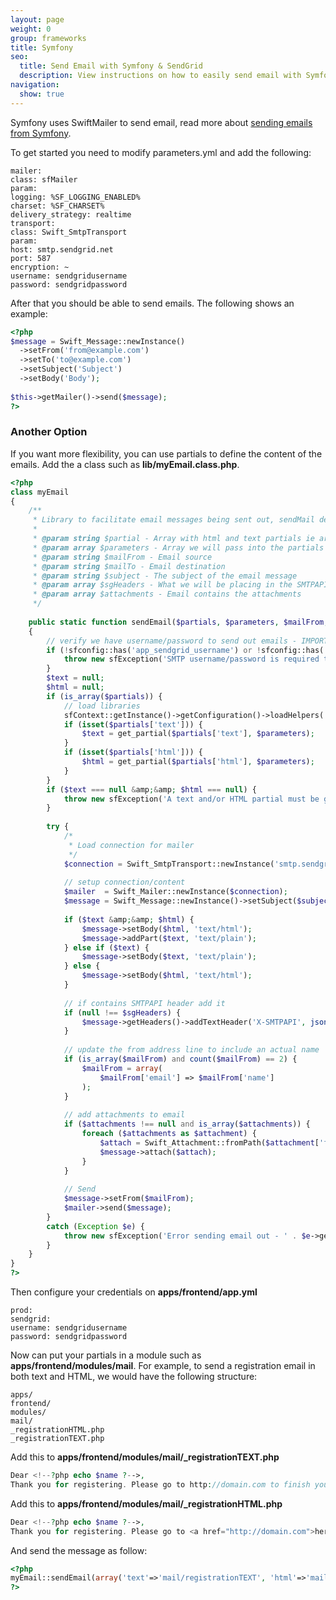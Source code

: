 ```yaml
---
layout: page
weight: 0
group: frameworks
title: Symfony
seo:
  title: Send Email with Symfony & SendGrid
  description: View instructions on how to easily send email with Symfony using SendGrid, by setting up setting up or extending SwiftMailer.
navigation:
  show: true
---
```


Symfony uses SwiftMailer to send email, read more about [sending emails from Symfony](http://www.symfony-project.org/gentle-introduction/1_4/en/11-Emails).

To get started you need to modify parameters.yml and add the following: 

```
mailer:
class: sfMailer
param:
logging: %SF_LOGGING_ENABLED%
charset: %SF_CHARSET%
delivery_strategy: realtime
transport:
class: Swift_SmtpTransport
param:
host: smtp.sendgrid.net
port: 587
encryption: ~
username: sendgridusername
password: sendgridpassword
```

After that you should be able to send emails. The following shows an example:

``` php
<?php
$message = Swift_Message::newInstance()
  ->setFrom('from@example.com')
  ->setTo('to@example.com')
  ->setSubject('Subject')
  ->setBody('Body');
  
$this->getMailer()->send($message);
?>
```
 
### Another Option 

If you want more flexibility, you can use partials to define the content of the emails. Add the a class such as **lib/myEmail.class.php**. 

``` php
<?php
class myEmail
{
    /**
     * Library to facilitate email messages being sent out, sendMail deprecated in symfony 1.2
     *
     * @param string $partial - Array with html and text partials ie array('text'=>'textPartial', 'html'=>'htmlPartial')
     * @param array $parameters - Array we will pass into the partials
     * @param string $mailFrom - Email source
     * @param string $mailTo - Email destination
     * @param string $subject - The subject of the email message
     * @param array $sgHeaders - What we will be placing in the SMTPAPI header. Must be null or a non-empty array
     * @param array $attachments - Email contains the attachments
     */
    
    public static function sendEmail($partials, $parameters, $mailFrom, $mailTo, $subject, $sgHeaders = null, $attachments = null)
    {
        // verify we have username/password to send out emails - IMPORTANT
        if (!sfconfig::has('app_sendgrid_username') or !sfconfig::has('app_sendgrid_password')) {
            throw new sfException('SMTP username/password is required to send email out');
        }
        $text = null;
        $html = null;
        if (is_array($partials)) {
            // load libraries
            sfContext::getInstance()->getConfiguration()->loadHelpers('Partial');
            if (isset($partials['text'])) {
                $text = get_partial($partials['text'], $parameters);
            }
            if (isset($partials['html'])) {
                $html = get_partial($partials['html'], $parameters);
            }
        }
        if ($text === null &amp;&amp; $html === null) {
            throw new sfException('A text and/or HTML partial must be given');
        }
        
        try {
            /*
             * Load connection for mailer
             */
            $connection = Swift_SmtpTransport::newInstance('smtp.sendgrid.net', 465, 'ssl')->setUsername(sfconfig::get('app_sendgrid_username'))->setPassword(sfconfig::get('app_sendgrid_password'));
            
            // setup connection/content
            $mailer  = Swift_Mailer::newInstance($connection);
            $message = Swift_Message::newInstance()->setSubject($subject)->setTo($mailTo);
            
            if ($text &amp;&amp; $html) {
                $message->setBody($html, 'text/html');
                $message->addPart($text, 'text/plain');
            } else if ($text) {
                $message->setBody($text, 'text/plain');
            } else {
                $message->setBody($html, 'text/html');
            }
            
            // if contains SMTPAPI header add it
            if (null !== $sgHeaders) {
                $message->getHeaders()->addTextHeader('X-SMTPAPI', json_encode($sgHeaders));
            }
            
            // update the from address line to include an actual name
            if (is_array($mailFrom) and count($mailFrom) == 2) {
                $mailFrom = array(
                    $mailFrom['email'] => $mailFrom['name']
                );
            }
            
            // add attachments to email
            if ($attachments !== null and is_array($attachments)) {
                foreach ($attachments as $attachment) {
                    $attach = Swift_Attachment::fromPath($attachment['file'], $attachment['mime'])->setFilename($attachment['filename']);
                    $message->attach($attach);
                }
            }
            
            // Send
            $message->setFrom($mailFrom);
            $mailer->send($message);
        }
        catch (Exception $e) {
            throw new sfException('Error sending email out - ' . $e->getMessage());
        }
    }
}
?>
```

 Then configure your credentials on **apps/frontend/app.yml** 

```
prod:
sendgrid:
username: sendgridusername
password: sendgridpassword
```
Now can put your partials in a module such as **apps/frontend/modules/mail**. For example, to send a registration email in both text and HTML, we would have the following structure:

```
apps/
frontend/
modules/
mail/
_registrationHTML.php
_registrationTEXT.php
```
 Add this to **apps/frontend/modules/mail/_registrationTEXT.php** 

``` php
Dear <!--?php echo $name ?-->,
Thank you for registering. Please go to http://domain.com to finish your registration.
```

 Add this to **apps/frontend/modules/mail/_registrationHTML.php** 

``` php
Dear <!--?php echo $name ?-->,
Thank you for registering. Please go to <a href="http://domain.com">here</a> to finish your registration.
```

 And send the message as follow: 

``` php
<?php
myEmail::sendEmail(array('text'=>'mail/registrationTEXT', 'html'=>'mail/registrationHTML'), array('name'=>'Recipient Name'), 'youremail@domain.com', 'recipient@example.com', 'Registration Information');
?>
```
